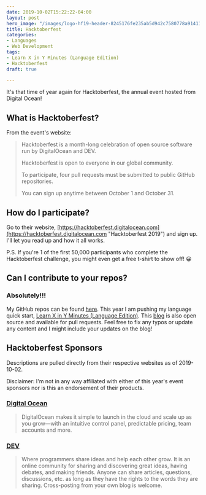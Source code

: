 ```yaml
---
date: 2019-10-02T15:22:22-04:00
layout: post
hero_image: "/images/logo-hf19-header-8245176fe235ab5d942c7580778a914110fa06a23c3d55bf40e2d061809d8785.svg"
title: Hacktoberfest
categories:
- Languages
- Web Development
tags:
- Learn X in Y Minutes (Language Edition)
- Hacktoberfest
draft: true

---
```

It's that time of year again for Hacktoberfest, the annual event hosted from Digital Ocean!

## What is Hacktoberfest?

From the event's website:

> Hacktoberfest is a month-long celebration of open source software run by DigitalOcean and DEV.
>
> Hacktoberfest is open to everyone in our global community.
>
> To participate, four pull requests must be submitted to public GitHub repositories.
>
> You can sign up anytime between October 1 and October 31.

## How do I participate?

Go to their website, [https://hacktoberfest.digitalocean.com](https://hacktoberfest.digitalocean.com "Hacktoberfest 2019") and sign up. I'll let you read up and how it all works.

P.S. If you're 1 of the first 50,000 participants who complete the Hacktoberfest challenge, you might even get a free t-shirt to show off! 😀

## Can I contribute to your repos?

### Absolutely!!!

My GitHub repos can be found [here](https://www.github.com/wboka "Wayne Boka's GitHub Repos"). This year I am pushing my language quick start, [Learn X in Y Minutes (Language Edition)](https://www.github.com/wboka/learnxinyminutes-language-edition). This [blog](https://www.github.com/wboka/blog) is also open source and available for pull requests. Feel free to fix any typos or update any content and I might include your updates on the blog!

## Hacktoberfest Sponsors

Descriptions are pulled directly from their respective websites as of 2019-10-02.

Disclaimer: I'm not in any way affiliated with either of this year's event sponsors nor is this an endorsement of their products.

### [Digital Ocean](https://www.digitalocean.com/)

> DigitalOcean makes it simple to launch in the cloud and scale up as you grow—with an intuitive control panel, predictable pricing, team accounts and more.

### [DEV](https://www.dev.to/)

> Where programmers share ideas and help each other grow. It is an online community for sharing and discovering great ideas, having debates, and making friends. Anyone can share articles, questions, discussions, etc. as long as they have the rights to the words they are sharing. Cross-posting from your own blog is welcome.
